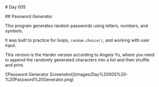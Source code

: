 \# Day 005



\## Password Generator



This program generates random passwords using letters, numbers, and symbols.  

It was built to practice for loops, `random.choice()`, and working with user input.



This version is the Harder version according to Angela Yu, where you need to append the randomly generated characters into a list and then shuffle and print.



!\[Password Generator Screenshot](images/Day%20005%20-%20Password%20Generator.png)

